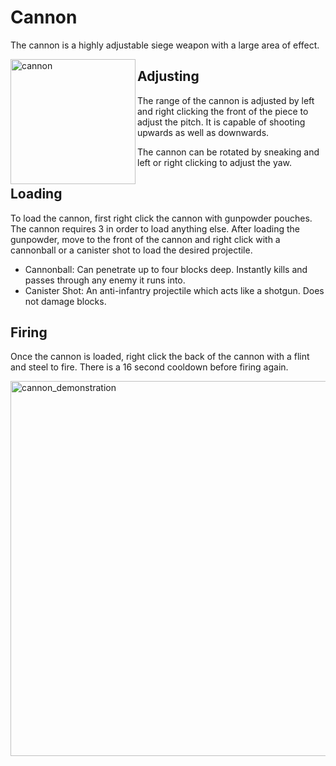 # Cannon

The cannon is a highly adjustable siege weapon with a large area of effect.

<div class="box">
    <img
    src="/cannon.png"
    align="left"
    alt="cannon"
    width="200"
    />
</div>

## Adjusting

The range of the cannon is adjusted by left and right clicking the front of the piece to adjust the pitch. It is capable of shooting upwards as well as downwards.

The cannon can be rotated by sneaking and left or right clicking to adjust the yaw.

## Loading

To load the cannon, first right click the cannon with gunpowder pouches. The cannon requires 3 in order to load anything else.
After loading the gunpowder, move to the front of the cannon and right click with a cannonball or a canister shot to load the desired projectile.

- Cannonball: Can penetrate up to four blocks deep. Instantly kills and passes through any enemy it runs into.
- Canister Shot: An anti-infantry projectile which acts like a shotgun. Does not damage blocks.

## Firing

Once the cannon is loaded, right click the back of the cannon with a flint and steel to fire. There is a 16 second cooldown before firing again.

<div class="box">
    <img
    src="/cannon_demonstration.gif"
    alt="cannon_demonstration"
    width="600"
    />
</div>
